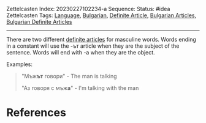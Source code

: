 Zettelcasten Index: 20230227102234-a
Sequence:
Status: #idea
Zettelcasten Tags: [Language](Language.md), [Bulgarian](Bulgarian.md), [Definite Article](Definite%20Article.md), [Bulgarian Articles](Bulgarian%20Articles.md), [Bulgarian Definite Articles](Bulgarian%20Definite%20Articles.md)

---

There are two different [definite articles](Definite%20Article.md) for masculine words. Words ending in a constant will use the -ът article when they are the subject of the sentence. Words will end with -а when they are the object.

Examples:

 > 
 > "Мъж**ът** говори" - The man is talking
 > 
 > "Аз говоря с мъж**а**" - I'm talking with the man

# References
